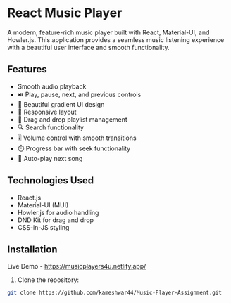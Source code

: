 # React Music Player

A modern, feature-rich music player built with React, Material-UI, and Howler.js. This application provides a seamless music listening experience with a beautiful user interface and smooth functionality.

## Features

- Smooth audio playback
- ⏯️ Play, pause, next, and previous controls
- 🎨 Beautiful gradient UI design
- 📱 Responsive layout
- 🎵 Drag and drop playlist management
- 🔍 Search functionality
- 🎚️ Volume control with smooth transitions
- ⏱️ Progress bar with seek functionality
- 🔄 Auto-play next song

## Technologies Used

- React.js
- Material-UI (MUI)
- Howler.js for audio handling
- DND Kit for drag and drop
- CSS-in-JS styling

## Installation

Live Demo - https://musicplayers4u.netlify.app/

1. Clone the repository:

```bash
git clone https://github.com/kameshwar44/Music-Player-Assignment.git
